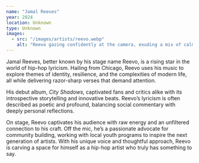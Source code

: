 ```yaml
---
name: "Jamal Reeves"
year: 2024
location: Unknown
type: Unknown
images: 
  - src: "/images/artists/reevo.webp"
    alt: "Reevo gazing confidently at the camera, exuding a mix of calm and intensity"
---
```


Jamal Reeves, better known by his stage name Reevo, is a rising star in the world of hip-hop lyricism. Hailing from Chicago, Reevo uses his music to explore themes of identity, resilience, and the complexities of modern life, all while delivering razor-sharp verses that demand attention.

His debut album, *City Shadows*, captivated fans and critics alike with its introspective storytelling and innovative beats. Reevo’s lyricism is often described as poetic and profound, balancing social commentary with deeply personal reflections.

On stage, Reevo captivates his audience with raw energy and an unfiltered connection to his craft. Off the mic, he’s a passionate advocate for community building, working with local youth programs to inspire the next generation of artists. With his unique voice and thoughtful approach, Reevo is carving a space for himself as a hip-hop artist who truly has something to say.
